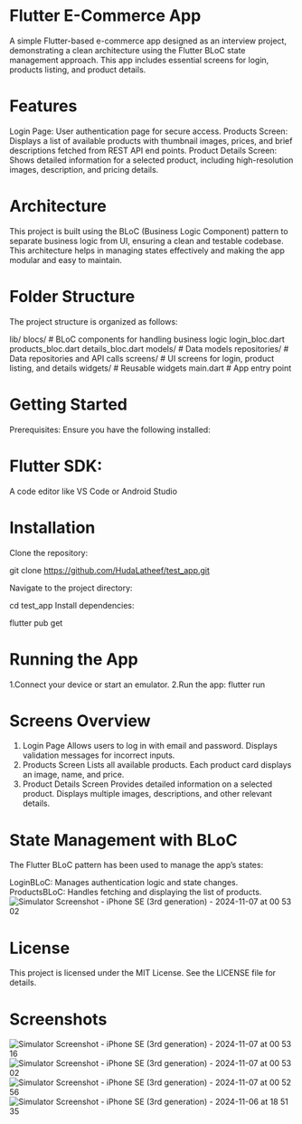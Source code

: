 # Flutter E-Commerce App


A simple Flutter-based e-commerce app designed as an interview project, demonstrating a clean architecture using the Flutter BLoC state management approach. This app includes essential screens for login, products listing, and product details.

# Features
Login Page: User authentication page for secure access.
Products Screen: Displays a list of available products with thumbnail images, prices, and brief descriptions fetched from REST API end points.
Product Details Screen: Shows detailed information for a selected product, including high-resolution images, description, and pricing details.
# Architecture
This project is built using the BLoC (Business Logic Component) pattern to separate business logic from UI, ensuring a clean and testable codebase. This architecture helps in managing states effectively and making the app modular and easy to maintain.

# Folder Structure
The project structure is organized as follows:


lib/
  blocs/               # BLoC components for handling business logic
    login_bloc.dart
    products_bloc.dart
     details_bloc.dart
  models/              # Data models
  repositories/        # Data repositories and API calls
  screens/             # UI screens for login, product listing, and details
  widgets/             # Reusable widgets
  main.dart            # App entry point

# Getting Started
Prerequisites:
Ensure you have the following installed:

# Flutter SDK:
A code editor like VS Code or Android Studio
# Installation
Clone the repository:

git clone https://github.com/HudaLatheef/test_app.git

Navigate to the project directory:

cd test_app
Install dependencies:

flutter pub get
# Running the App
1.Connect your device or start an emulator.
2.Run the app:
  flutter run

# Screens Overview
1. Login Page
Allows users to log in with email and password.
Displays validation messages for incorrect inputs.
2. Products Screen
Lists all available products.
Each product card displays an image, name, and price.
3. Product Details Screen
Provides detailed information on a selected product.
Displays multiple images, descriptions, and other relevant details.

# State Management with BLoC
The Flutter BLoC pattern has been used to manage the app’s states:

LoginBLoC: Manages authentication logic and state changes.
ProductsBLoC: Handles fetching and displaying the list of products.
![Simulator Screenshot - iPhone SE (3rd generation) - 2024-11-07 at 00 53 02](https://github.com/user-attachments/assets/8db92fca-3ba0-4513-8870-7170aba1fdd9)

# License
This project is licensed under the MIT License. See the LICENSE file for details.

# Screenshots
![Simulator Screenshot - iPhone SE (3rd generation) - 2024-11-07 at 00 53 16](https://github.com/user-attachments/assets/eb3dc345-c3bb-48e5-ab7c-5b620825dad8)
![Simulator Screenshot - iPhone SE (3rd generation) - 2024-11-07 at 00 53 02](https://github.com/user-attachments/assets/01cc536e-6898-48f3-a30a-4f5fe9098aeb)
![Simulator Screenshot - iPhone SE (3rd generation) - 2024-11-07 at 00 52 56](https://github.com/user-attachments/assets/bcc88c19-6154-4988-b2b5-bea613f03c86)
![Simulator Screenshot - iPhone SE (3rd generation) - 2024-11-06 at 18 51 35](https://github.com/user-attachments/assets/a51b438e-0188-44df-8274-c89fb2b74223)


